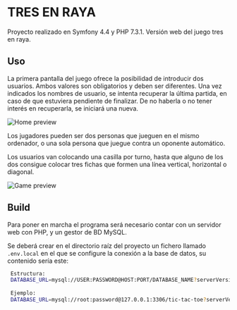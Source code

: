 # TRES EN RAYA

Proyecto realizado en Symfony 4.4 y PHP 7.3.1. 
Versión web del juego tres en raya. 

## Uso

La primera pantalla del juego ofrece la posibilidad de introducir dos usuarios. Ambos valores son obligatorios y deben ser diferentes. 
Una vez indicados los nombres de usuario, se intenta recuperar la última partida, en caso de que estuviera pendiente de finalizar. De no haberla o no tener interés en recuperarla, se iniciará una nueva.

![Home preview](https://lh6.googleusercontent.com/KqJHoaZr0084xlqdkrXJQ1-1wrGzvuHCRQAeHFkh9GbX-ZymmSXKlpmQLjfWqAOprMNCiiXMLJyNZb76ncGx=w1296-h630)

Los jugadores pueden ser dos personas que jueguen en el mismo ordenador, o una sola persona que juegue contra un oponente automático.

Los usuarios van colocando una casilla por turno, hasta que alguno de los dos consigue colocar tres fichas que formen una línea vertical, horizontal o diagonal.

![Game preview](https://lh4.googleusercontent.com/sC3kbq78ef9s22O6z5-4DcEI4hX2fGKFvyGJWVY6WWxprms5kpNwydpKeyLDttpFXINjz8ZNkNhKpd_AtEoH=w1296-h630)

## Build

Para poner en marcha el programa será necesario contar con un servidor web con PHP, y un gestor de BD MySQL.

Se deberá crear en el directorio raíz del proyecto un fichero llamado `.env.local` en el que se configure la conexión a la base de datos, su contenido sería este: 

```sh
 Estructura:
 DATABASE_URL=mysql://USER:PASSWORD@HOST:PORT/DATABASE_NAME?serverVersion=x.y
 
 Ejemplo:
 DATABASE_URL=mysql://root:password@127.0.0.1:3306/tic-tac-toe?serverVersion=5.7  
```
